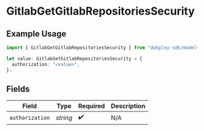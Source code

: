 # GitlabGetGitlabRepositoriesSecurity

## Example Usage

```typescript
import { GitlabGetGitlabRepositoriesSecurity } from "dokploy-sdk/models/operations";

let value: GitlabGetGitlabRepositoriesSecurity = {
  authorization: "<value>",
};
```

## Fields

| Field              | Type               | Required           | Description        |
| ------------------ | ------------------ | ------------------ | ------------------ |
| `authorization`    | *string*           | :heavy_check_mark: | N/A                |